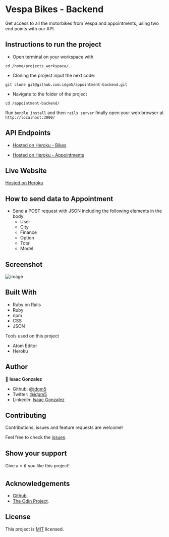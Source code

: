 # Vespa Bikes - Backend
Get access to all the motorbikes from Vespa and appointments, using two end points with our API.

## Instructions to run the project

+ Open terminal on your workspace with
```
cd /home/projects_workspace/..
```
+ Cloning the project input the next code:
```
git clone git@github.com:idgm5/appointment-backend.git
```
+ Navigate to the folder of the project
```
cd /appointment-backend/
```
Run  `bundle install` and then `rails server` finally open your web browser at `http://localhost:3000/`

## API Endpoints

- [Hosted on Heroku - Bikes](https://vespa-backend.herokuapp.com/api/v1/bikes)

- [Hosted on Heroku - Appointments](https://vespa-backend.herokuapp.com/api/v1/appointments)

## Live Website

[Hosted on Heroku](https://vespa-reactjs.herokuapp.com/)

## How to send data to Appointment
* Send a POST request with JSON including the following elements in the body:
  - User
  - City
  - Finance
  - Option
  - Total
  - Model

## Screenshot
![image](https://i.imgur.com/VTRiqCK.png)

## Built With

* Ruby on Rails
* Ruby
* npm
* CSS
* JSON

Tools used on this project

- Atom Editor
- Heroku

## Author

👤 **Isaac Gonzalez**

- Github: [@idgm5](https://github.com/idgm5)
- Twitter: [@idgm5](https://twitter.com/idgm5)
- Linkedin: [Isaac Gonzalez](https://www.linkedin.com/in/isaacmunguia)

## Contributing

Contributions, issues and feature requests are welcome!

Feel free to check the [issues](https://github.com/idgm5/catalogue/issues).

## Show your support

Give a ⭐️ if you like this project!

## Acknowledgements

+ [Github](http://github.com/).
+ [The Odin Project](theodinproject.com/).

## License

This project is [MIT](lic.url) licensed.
